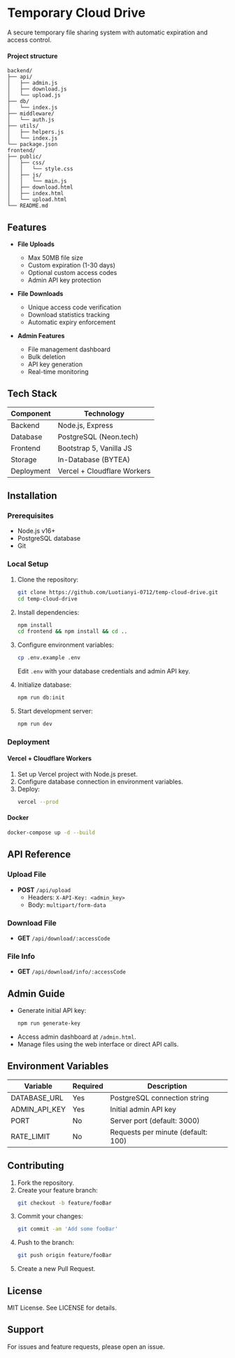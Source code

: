 
# Temporary Cloud Drive

A secure temporary file sharing system with automatic expiration and access control.

 <!-- 替换为实际截图链接 -->
#### Project structure

```
backend/
├── api/
│   ├── admin.js
│   ├── download.js
│   └── upload.js
├── db/
│   └── index.js
├── middleware/
│   └── auth.js
├── utils/
│   ├── helpers.js
│   └── index.js
└── package.json
frontend/
├── public/
│   ├── css/
│   │   └── style.css
│   ├── js/
│   │   └── main.js
│   ├── download.html
│   ├── index.html
│   └── upload.html
└── README.md

```

## Features

- **File Uploads**
  - Max 50MB file size
  - Custom expiration (1-30 days)
  - Optional custom access codes
  - Admin API key protection

- **File Downloads**
  - Unique access code verification
  - Download statistics tracking
  - Automatic expiry enforcement

- **Admin Features**
  - File management dashboard
  - Bulk deletion
  - API key generation
  - Real-time monitoring

## Tech Stack

| Component       | Technology                  |
|-----------------|-----------------------------|
| Backend         | Node.js, Express            |
| Database        | PostgreSQL (Neon.tech)      |
| Frontend        | Bootstrap 5, Vanilla JS     |
| Storage         | In-Database (BYTEA)         |
| Deployment      | Vercel + Cloudflare Workers |

## Installation

### Prerequisites
- Node.js v16+
- PostgreSQL database
- Git

### Local Setup

1. Clone the repository:
   ```bash
   git clone https://github.com/Luotianyi-0712/temp-cloud-drive.git
   cd temp-cloud-drive
   ```

2. Install dependencies:
   ```bash
   npm install
   cd frontend && npm install && cd ..
   ```

3. Configure environment variables:
   ```bash
   cp .env.example .env
   ```
   Edit `.env` with your database credentials and admin API key.

4. Initialize database:
   ```bash
   npm run db:init
   ```

5. Start development server:
   ```bash
   npm run dev
   ```

### Deployment

#### Vercel + Cloudflare Workers
1. Set up Vercel project with Node.js preset.
2. Configure database connection in environment variables.
3. Deploy:
   ```bash
   vercel --prod
   ```

#### Docker
```bash
docker-compose up -d --build
```

## API Reference

### Upload File
- **POST** `/api/upload`
  - Headers: `X-API-Key: <admin_key>`
  - Body: `multipart/form-data`

### Download File
- **GET** `/api/download/:accessCode`

### File Info
- **GET** `/api/download/info/:accessCode`

## Admin Guide
- Generate initial API key:
  ```bash
  npm run generate-key
  ```
- Access admin dashboard at `/admin.html`.
- Manage files using the web interface or direct API calls.

## Environment Variables

| Variable         | Required | Description                               |
|------------------|----------|-------------------------------------------|
| DATABASE_URL     | Yes      | PostgreSQL connection string               |
| ADMIN_API_KEY    | Yes      | Initial admin API key                     |
| PORT             | No       | Server port (default: 3000)              |
| RATE_LIMIT       | No       | Requests per minute (default: 100)       |

## Contributing
1. Fork the repository.
2. Create your feature branch:
   ```bash
   git checkout -b feature/fooBar
   ```
3. Commit your changes:
   ```bash
   git commit -am 'Add some fooBar'
   ```
4. Push to the branch:
   ```bash
   git push origin feature/fooBar
   ```
5. Create a new Pull Request.

## License
MIT License. See LICENSE for details.

## Support
For issues and feature requests, please open an issue.
